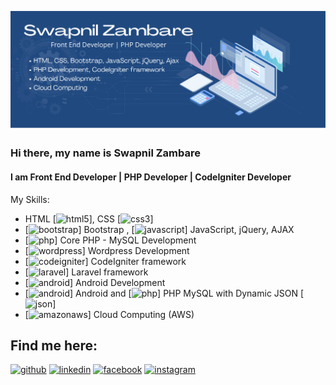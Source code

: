 
![I am Front End Developer | PHP Developer | CodeIgniter](https://github.com/theSwapnilZambare/theswapnilzambare/blob/main/header.png)



### Hi there, my name is Swapnil Zambare
#### I am Front End Developer | PHP Developer | CodeIgniter Developer

My Skills:
- HTML [<img src='https://cdn.jsdelivr.net/npm/simple-icons@3.0.1/icons/html5.svg' alt='html5' height='10'>], CSS [<img src='https://cdn.jsdelivr.net/npm/simple-icons@3.0.1/icons/css3.svg' alt='css3' height='10'>]
- [<img src='https://cdn.jsdelivr.net/npm/simple-icons@3.0.1/icons/bootstrap.svg' alt='bootstrap' height='10'>] Bootstrap , [<img src='https://cdn.jsdelivr.net/npm/simple-icons@3.0.1/icons/javascript.svg' alt='javascript' height='10'>] JavaScript, jQuery, AJAX
- [<img src='https://cdn.jsdelivr.net/npm/simple-icons@3.0.1/icons/php.svg' alt='php' height='10'>] Core PHP - MySQL Development
- [<img src='https://cdn.jsdelivr.net/npm/simple-icons@3.0.1/icons/wordpress.svg' alt='wordpress' height='10'>] Wordpress Development
- [<img src='https://cdn.jsdelivr.net/npm/simple-icons@3.0.1/icons/codeigniter.svg' alt='codeigniter' height='10'>] CodeIgniter framework
- [<img src='https://cdn.jsdelivr.net/npm/simple-icons@3.0.1/icons/laravel.svg' alt='laravel' height='10'>] Laravel framework
- [<img src='https://cdn.jsdelivr.net/npm/simple-icons@3.0.1/icons/android.svg' alt='android' height='10'>] Android Development
- [<img src='https://cdn.jsdelivr.net/npm/simple-icons@3.0.1/icons/android.svg' alt='android' height='10'>] Android and [<img src='https://cdn.jsdelivr.net/npm/simple-icons@3.0.1/icons/php.svg' alt='php' height='10'>] PHP MySQL with Dynamic JSON [<img src='https://cdn.jsdelivr.net/npm/simple-icons@3.0.1/icons/json.svg' alt='json' height='10'>]
- [<img src='https://cdn.jsdelivr.net/npm/simple-icons@3.0.1/icons/amazonaws.svg' alt='amazonaws' height='10'>] Cloud Computing (AWS)



## Find me here:

[<img src='https://cdn.jsdelivr.net/npm/simple-icons@3.0.1/icons/github.svg' alt='github' height='40'>](https://github.com/theswapnilzambare)    [<img src='https://cdn.jsdelivr.net/npm/simple-icons@3.0.1/icons/linkedin.svg' alt='linkedin' height='40'>](https://www.linkedin.com/in/theswapnilzambare/)    [<img src='https://cdn.jsdelivr.net/npm/simple-icons@3.0.1/icons/facebook.svg' alt='facebook' height='40'>](https://www.facebook.com/theswapnilzambare)    [<img src='https://cdn.jsdelivr.net/npm/simple-icons@3.0.1/icons/instagram.svg' alt='instagram' height='40'>](https://www.instagram.com/theswapnilzambare/)  

<!-- [![Top Langs](https://github-readme-stats.vercel.app/api/top-langs/?username=theswapnilzambare)](https://github.com/anuraghazra/github-readme-stats)   -->

<!-- ![GitHub stats](https://github-readme-stats.vercel.app/api?username=theswapnilzambare&show_icons=true)   -->

<!-- ![Profile views](https://gpvc.arturio.dev/theswapnilzambare)     -->

